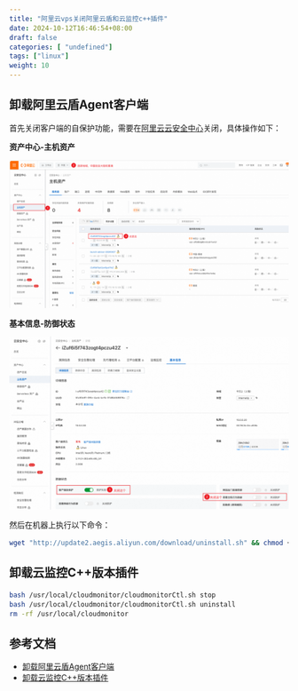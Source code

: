 ```yaml
---
title: "阿里云vps关闭阿里云盾和云监控c++插件"
date: 2024-10-12T16:46:54+08:00
draft: false
categories: [ "undefined"]
tags: ["linux"]
weight: 10
---
```


<!--more-->

## 卸载阿里云盾Agent客户端

首先关闭客户端的自保护功能，需要在[阿里云云安全中心](https://yundun.console.aliyun.com/?spm=a2c4g.11186623.0.0.33d52fa0MAUoc3&p=sas#/assetHost/cn-hangzhou)关闭，具体操作如下：

**资产中心-主机资产**

![alt text](/img/aliyun-host-assets.png)

**基本信息-防御状态**

![alt text](/img/aliyun-close-client-self-protection.png)

然后在机器上执行以下命令：

```bash
wget "http://update2.aegis.aliyun.com/download/uninstall.sh" && chmod +x uninstall.sh && ./uninstall.sh
```

## 卸载云监控C++版本插件

```bash
bash /usr/local/cloudmonitor/cloudmonitorCtl.sh stop
bash /usr/local/cloudmonitor/cloudmonitorCtl.sh uninstall
rm -rf /usr/local/cloudmonitor
```

## 参考文档

- [卸载阿里云盾Agent客户端](https://help.aliyun.com/zh/security-center/user-guide/uninstall-the-security-center-agent)
- [卸载云监控C++版本插件](https://help.aliyun.com/zh/cms/user-guide/install-and-uninstall-the-cloudmonitor-agent-for-cpp?spm=a2c4g.11186623.0.0.4d3551beCEhTI8#section-hdw-doi-fv4)
